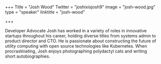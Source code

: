 +++
Title = "Josh Wood"
Twitter = "joshixisjosh9"
image = "josh-wood.jpg"
type = "speaker"
linktitle = "josh-wood"

+++

Developer Advocate
Josh has worked in a variety of roles in innovative startups throughout his career, holding diverse titles from systems admin to product director and CTO. He is passionate about constructing the future of utility computing with open source technologies like Kubernetes. When procrastinating, Josh enjoys photographing polydactyl cats and writing short autobiographies. 